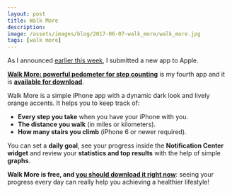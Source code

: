 ```yaml
---
layout: post
title: Walk More
description:
image: /assets/images/blog/2017-06-07-walk_more/walk_more.jpg
tags: [walk more]
---
```

As I announced [earlier this week](https://www.cdf1982.com/blog/2017/6/5/its-been-a-while), I submitted a new app to Apple.

[**Walk More: powerful pedometer for step counting**](https://www.cdf1982.com/walk-more) is my fourth app and it is **[available for download](https://geo.itunes.apple.com/us/app/walk-more-powerful-pedometer-for-step-counting/id1198077980?mt=8&at=1000l3L9&ct=website)**.

Walk More is a simple iPhone app with a dynamic dark look and lively orange accents. It helps you to keep track of:

-   **Every step you take** when you have your iPhone with you.
-   **The distance you walk** (in miles or kilometers).
-   **How many stairs you climb** (iPhone 6 or newer required).

You can set a **daily goal**, see your progress inside the **Notification Center widget** and review your **statistics and top results** with the help of simple **graphs**.

**Walk More is free, and [you should download it right now](https://geo.itunes.apple.com/us/app/walk-more-powerful-pedometer-for-step-counting/id1198077980?mt=8&at=1000l3L9&ct=website)**: seeing your progress every day can really help you achieving a healthier lifestyle!